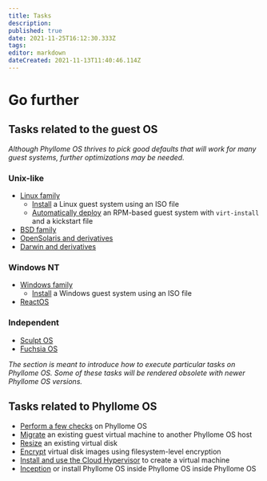 ```yaml
---
title: Tasks
description: 
published: true
date: 2021-11-25T16:12:30.333Z
tags: 
editor: markdown
dateCreated: 2021-11-13T11:40:46.114Z
---
```


# Go further

## Tasks related to the guest OS

*Although Phyllome OS thrives to pick good defaults that will work for many guest systems, further optimizations may be needed.* 

### Unix-like
	
* [Linux family](/gofurther/linux)
	* [Install](/gofurther/install-guest) a Linux guest system using an ISO file
	* [Automatically deploy](/gofurther/virt-install) an RPM-based guest system with `virt-install` and a kickstart file 
* [BSD family](/gofurther/bsd)
* [OpenSolaris and derivatives](/gofurther/opensolaris)
* [Darwin and derivatives](/gofurther/darwin)

### Windows NT
	
* [Windows family](/gofurther/windows)
	* [Install](/gofurther/install-windows-guest) a Windows guest system using an ISO file
* [ReactOS](/gofurther/reactos)

### Independent

* [Sculpt OS](/gofurther/sculpt-os)
* [Fuchsia OS](/gofurther/fuchsia-os)

*The section is meant to introduce how to execute particular tasks on Phyllome OS. Some of these tasks will be rendered obsolete with newer Phyllome OS versions.*

## Tasks related to Phyllome OS

* [Perform a few checks](/gofurther/checks) on Phyllome OS
* [Migrate](/gofurther/migrate) an existing guest virtual machine to another Phyllome OS host
* [Resize](/gofurther/resize) an existing virtual disk
* [Encrypt](/gofurther/encrypt) virtual disk images using filesystem-level encryption
* [Install and use the Cloud Hypervisor](/gofurther/cloud-hypervisor) to create a virtual machine
* [Inception](/gofurther/inception) or install Phyllome OS inside Phyllome OS inside Phyllome OS
